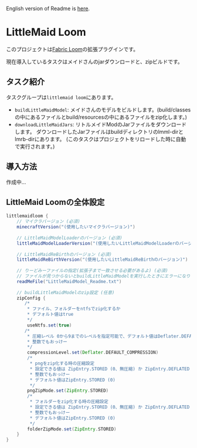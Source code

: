 English version of Readme is [here](https://github.com/Yukkuritaku/littlemaid-loom/blob/master/README.md).

# LittleMaid Loom

このプロジェクトは[Fabric Loom](https://github.com/FabricMC/fabric-loom)の拡張プラグインです。

現在導入しているタスクはメイドさんのjarダウンロードと、zipビルドです。

## タスク紹介
タスクグループは`littlemaid loom`にあります。

- `buildLittleMaidModel`: メイドさんのモデルをビルドします。(build/classesの中にあるファイルとbuild/resourcesの中にあるファイルをzip化します。)
- `downloadLittleMaidJars`: リトルメイドModのJarファイルをダウンロードします。
ダウンロードしたJarファイルはbuildディレクトリのlmml-dirとlmrb-dirにあります。
(このタスクはプロジェクトをリロードした時に自動で実行されます。)

## 導入方法
作成中...

## LittleMaid Loomの全体設定

```gradle
littlemaidloom {
    // マイクラバージョン (必須)
    minecraftVersion("(使用したいマイクラバージョン)")
    
    // LittleMaidModelLoaderのバージョン (必須)
    littleMaidModelLoaderVersion("(使用したいLittleMaidModelLoaderのバージョン)")
    
    // LittleMaidReBirthのバージョン (必須)
    littleMaidReBirthVersion("(使用したいLittleMaidReBirthのバージョン)")
    
    // りーどみーファイルの指定(拡張子まで一致させる必要があるよ) (必須)
    // ファイルが見つからないとbuildLittleMaidModelを実行したときにエラーになります。
    readMeFile("LittleMaidModel_Readme.txt")
    
    // buildLittleMaidModelのzip設定 (任意)
    zipConfig {
       /*
        * ファイル、フォルダーをntfsでzip化するか
        * デフォルト値はtrue
        */
        useNtfs.set(true)
       /*
        * 圧縮レベル 0から9までのレベルを指定可能で、デフォルト値はDeflater.DEFAULT_COMPRESSION (-1)
        * 整数でもおっけー
        */
        compressionLevel.set(Deflater.DEFAULT_COMPRESSION)
        /*
         * pngをzip化する時の圧縮設定
         * 設定できる値は ZipEntry.STORED (0、無圧縮) か ZipEntry.DEFLATED (8、可逆圧縮)
         * 整数でもおっけー
         * デフォルト値はZipEntry.STORED (0)
         */
        pngZipMode.set(ZipEntry.STORED)
        /*
         * フォルダーをzip化する時の圧縮設定
         * 設定できる値は ZipEntry.STORED (0、無圧縮) か ZipEntry.DEFLATED (8、可逆圧縮)
         * 整数でもおっけー
         * デフォルト値はZipEntry.STORED (0)
         */
        folderZipMode.set(ZipEntry.STORED)
    }
}
```